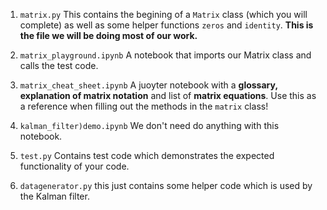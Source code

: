 1. `matrix.py` This contains the begining of a `Matrix` class (which you will complete) as well as some helper functions `zeros` and `identity`. 
**This is the file we will be doing most of our work.**

2. `matrix_playground.ipynb` A notebook that imports our Matrix class and calls the test code. 

3. `matrix_cheat_sheet.ipynb` A juoyter notebook with a **glossary, explanation of matrix notation** and list of **matrix equations**. Use
this as a reference when filling out the methods in the `matrix` class!

4. `kalman_filter)demo.ipynb` We don't need do anything with this notebook.

5. `test.py` Contains test code which demonstrates the expected functionality of your code.

6. `datagenerator.py` this just contains some helper code which is used by the Kalman filter. 
